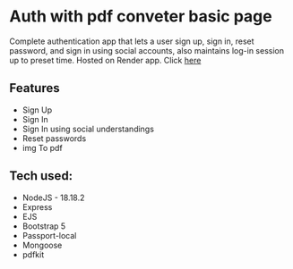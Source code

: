 # Auth with pdf conveter basic page
Complete authentication app that lets a user sign up, sign in, reset password, and sign in using social accounts, also maintains log-in session up to preset time.
Hosted on Render app. Click [here](https://aouthentication-system-app.onrender.com/)

## Features
* Sign Up
* Sign In
* Sign In using social understandings
* Reset passwords
* img To pdf

## Tech used:

* NodeJS - 18.18.2
* Express
* EJS
* Bootstrap 5
* Passport-local
* Mongoose
* pdfkit

